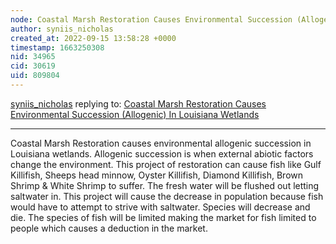 ```yaml
---
node: Coastal Marsh Restoration Causes Environmental Succession (Allogenic) In Louisiana Wetlands
author: syniis_nicholas
created_at: 2022-09-15 13:58:28 +0000
timestamp: 1663250308
nid: 34965
cid: 30619
uid: 809804
---
```




[syniis_nicholas](../profile/syniis_nicholas) replying to: [Coastal Marsh Restoration Causes Environmental Succession (Allogenic) In Louisiana Wetlands](../notes/TheChessGym/09-15-2022/coastal-marsh-restoration-causes-environmental-succession-allogenic-in-louisiana-wetlands)

----
Coastal Marsh Restoration causes environmental allogenic succession in Louisiana wetlands. Allogenic succession is when external abiotic factors change the environment. This project of restoration can cause fish like Gulf Killifish, Sheeps head minnow, Oyster Killifish, Diamond Killifish, Brown Shrimp & White Shrimp to suffer. The fresh water will be flushed out letting saltwater in. This project will cause the decrease in population because fish would have to attempt to strive with saltwater. Species will decrease and die. The species of fish will be limited making the market for fish limited to people which causes a deduction in the market.